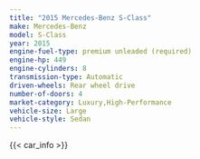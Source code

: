 ```yaml
---
title: "2015 Mercedes-Benz S-Class"
make: Mercedes-Benz
model: S-Class
year: 2015
engine-fuel-type: premium unleaded (required)
engine-hp: 449
engine-cylinders: 8
transmission-type: Automatic
driven-wheels: Rear wheel drive
number-of-doors: 4
market-category: Luxury,High-Performance
vehicle-size: Large
vehicle-style: Sedan
---
```


{{< car_info >}}
